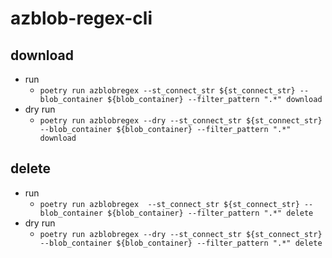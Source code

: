# azblob-regex-cli

## download
- run
    - `poetry run azblobregex --st_connect_str ${st_connect_str} --blob_container ${blob_container} --filter_pattern ".*" download`
- dry run
    - `poetry run azblobregex --dry --st_connect_str ${st_connect_str} --blob_container ${blob_container} --filter_pattern ".*" download`
    
## delete
- run
    - `poetry run azblobregex  --st_connect_str ${st_connect_str} --blob_container ${blob_container} --filter_pattern ".*" delete`
- dry run
    - `poetry run azblobregex --dry --st_connect_str ${st_connect_str} --blob_container ${blob_container} --filter_pattern ".*" delete`
